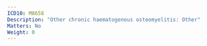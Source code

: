 ```yaml
---
ICD10: M8658
Description: "Other chronic haematogenous osteomyelitis: Other"
Matters: No
Weight: 0
---
```


